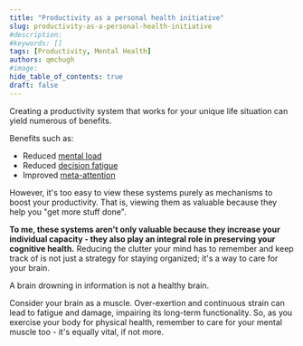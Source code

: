 ```yaml
---
title: "Productivity as a personal health initiative"
slug: productivity-as-a-personal-health-initiative
#description: 
#keywords: []
tags: [Productivity, Mental Health]
authors: qmchugh
#image: 
hide_table_of_contents: true
draft: false
---
```


Creating a productivity system that works for your unique life situation can yield numerous of benefits.

Benefits such as:
- Reduced [mental load](https://en.wikipedia.org/wiki/Cognitive_load)
- Reduced [decision fatigue](https://en.wikipedia.org/wiki/Decision_fatigue)
- Improved [meta-attention](https://dictionary.apa.org/meta-attention)

However, it's too easy to view these systems purely as mechanisms to boost your productivity. That is, viewing them as valuable because they help you "get more stuff done".

**To me, these systems aren't only valuable because they increase your individual capacity - they also play an integral role in preserving your cognitive health.** Reducing the clutter your mind has to remember and keep track of is not just a strategy for staying organized; it's a way to care for your brain.

A brain drowning in information is not a healthy brain.

Consider your brain as a muscle. Over-exertion and continuous strain can lead to fatigue and damage, impairing its long-term functionality. So, as you exercise your body for physical health, remember to care for your mental muscle too - it's equally vital, if not more.
